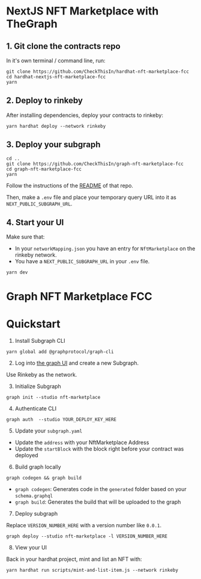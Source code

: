 # NextJS NFT Marketplace with TheGraph

## 1. Git clone the contracts repo

In it's own terminal / command line, run:

```
git clone https://github.com/CheckThisIn/hardhat-nft-marketplace-fcc
cd hardhat-nextjs-nft-marketplace-fcc
yarn
```

## 2. Deploy to rinkeby

After installing dependencies, deploy your contracts to rinkeby:

```
yarn hardhat deploy --network rinkeby
```

## 3. Deploy your subgraph

```
cd ..
git clone https://github.com/CheckThisIn/graph-nft-marketplace-fcc
cd graph-nft-marketplace-fcc
yarn
```

Follow the instructions of the [README](https://github.com/CheckThisIn/graph-nft-marketplace-fcc/blob/main/README.md) of that repo.

Then, make a `.env` file and place your temporary query URL into it as `NEXT_PUBLIC_SUBGRAPH_URL`.

## 4. Start your UI

Make sure that:

- In your `networkMapping.json` you have an entry for `NftMarketplace` on the rinkeby network.
- You have a `NEXT_PUBLIC_SUBGRAPH_URL` in your `.env` file.

```
yarn dev
```

# Graph NFT Marketplace FCC

# Quickstart

1. Install Subgraph CLI

```
yarn global add @graphprotocol/graph-cli
```

2. Log into [the graph UI](https://thegraph.com/studio/subgraph) and create a new Subgraph.

Use Rinkeby as the network.

3. Initialize Subgraph

```
graph init --studio nft-marketplace
```

4. Authenticate CLI

```
graph auth  --studio YOUR_DEPLOY_KEY_HERE
```

5. Update your `subgraph.yaml`

- Update the `address` with your NftMarketplace Address
- Update the `startBlock` with the block right before your contract was deployed

6. Build graph locally

```
graph codegen && graph build
```

- `graph codegen`: Generates code in the `generated` folder based on your `schema.graphql`
- `graph build`: Generates the build that will be uploaded to the graph

7. Deploy subgraph

Replace `VERSION_NUMBER_HERE` with a version number like `0.0.1`.

```
graph deploy --studio nft-marketplace -l VERSION_NUMBER_HERE
```

8. View your UI

Back in your hardhat project, mint and list an NFT with:

```
yarn hardhat run scripts/mint-and-list-item.js --network rinkeby
```
